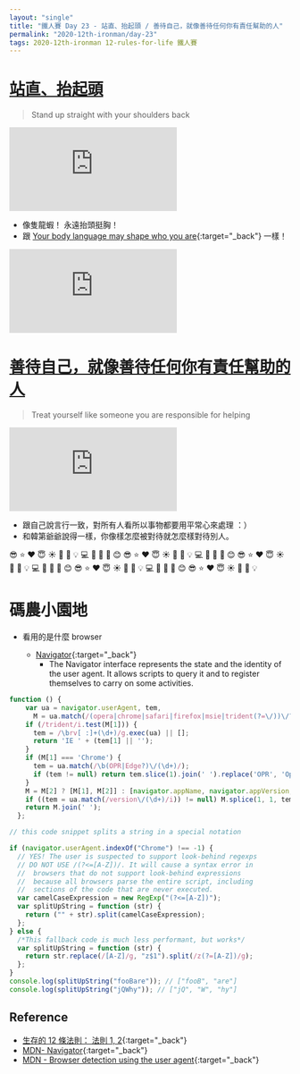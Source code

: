 ```yaml
---
layout: "single"
title: "鐵人賽 Day 23 - 站直、抬起頭 / 善待自己，就像善待任何你有責任幫助的人"
permalink: "2020-12th-ironman/day-23"
tags: 2020-12th-ironman 12-rules-for-life 鐵人賽
---
```


# [站直、抬起頭](https://www.youtube.com/watch?v=-5RCmu-HuTg&start=270)

> Stand up straight with your shoulders back

<iframe src="https://www.youtube.com/embed/-5RCmu-HuTg?start=270" frameborder="0" allow="accelerometer; autoplay; clipboard-write; encrypted-media; gyroscope; picture-in-picture" allowfullscreen></iframe>

- 像隻龍蝦！ 永遠抬頭挺胸！
- 跟 [Your body language may shape who you are](https://www.youtube.com/watch?v=Ks-_Mh1QhMc){:target="\_back"} 一樣！

<iframe src="https://www.youtube.com/embed/Ks-_Mh1QhMc" frameborder="0" allow="accelerometer; autoplay; clipboard-write; encrypted-media; gyroscope; picture-in-picture" allowfullscreen></iframe>

# [善待自己，就像善待任何你有責任幫助的人](https://www.youtube.com/watch?v=-5RCmu-HuTg&start=982)

> Treat yourself like someone you are responsible for helping

<iframe src="https://www.youtube.com/embed/-5RCmu-HuTg?start=982" frameborder="0" allow="accelerometer; autoplay; clipboard-write; encrypted-media; gyroscope; picture-in-picture" allowfullscreen></iframe>

- 跟自己說言行一致，對所有人看所以事物都要用平常心來處理 ：）
- 和韓第爺爺說得一樣，你像樣怎麼被對待就怎麼樣對待別人。

:sunglasses: :star: :heart: :innocent: :sunny: :whale: :crescent_moon: :bulb: :computer: :strawberry: :watermelon: :rocket: :blush: :sunglasses: :star: :heart: :innocent: :sunny: :whale: :crescent_moon: :bulb: :computer: :strawberry: :watermelon: :rocket: :blush: :sunglasses: :star: :heart: :innocent: :sunny: :whale: :crescent_moon: :bulb: :computer: :strawberry: :watermelon: :rocket: :blush: :sunglasses: :star: :heart: :innocent: :sunny: :whale: :crescent_moon: :bulb: :computer: :strawberry: :watermelon: :rocket: :blush: :sunglasses: :star: :heart: :innocent: :sunny: :whale: :crescent_moon: :bulb:

# 碼農小園地

- 看用的是什麼 browser

  - [Navigator](https://developer.mozilla.org/en-US/docs/Web/API/Navigator){:target="\_back"}
    - The Navigator interface represents the state and the identity of the user agent. It allows scripts to query it and to register themselves to carry on some activities.

```js
function () {
    var ua = navigator.userAgent, tem,
      M = ua.match(/(opera|chrome|safari|firefox|msie|trident(?=\/))\/?\s*(\d+)/i) || [];
    if (/trident/i.test(M[1])) {
      tem = /\brv[ :]+(\d+)/g.exec(ua) || [];
      return 'IE ' + (tem[1] || '');
    }
    if (M[1] === 'Chrome') {
      tem = ua.match(/\b(OPR|Edge?)\/(\d+)/);
      if (tem != null) return tem.slice(1).join(' ').replace('OPR', 'Opera').replace('Edg ', 'Edge ');
    }
    M = M[2] ? [M[1], M[2]] : [navigator.appName, navigator.appVersion, '-?'];
    if ((tem = ua.match(/version\/(\d+)/i)) != null) M.splice(1, 1, tem[1]);
    return M.join(' ');
  };
```

```js
// this code snippet splits a string in a special notation

if (navigator.userAgent.indexOf("Chrome") !== -1) {
  // YES! The user is suspected to support look-behind regexps
  // DO NOT USE /(?<=[A-Z])/. It will cause a syntax error in
  //  browsers that do not support look-behind expressions
  //  because all browsers parse the entire script, including
  //  sections of the code that are never executed.
  var camelCaseExpression = new RegExp("(?<=[A-Z])");
  var splitUpString = function (str) {
    return ("" + str).split(camelCaseExpression);
  };
} else {
  /*This fallback code is much less performant, but works*/
  var splitUpString = function (str) {
    return str.replace(/[A-Z]/g, "z$1").split(/z(?=[A-Z])/g);
  };
}
console.log(splitUpString("fooBare")); // ["fooB", "are"]
console.log(splitUpString("jQWhy")); // ["jQ", "W", "hy"]
```

## Reference

- [生存的 12 條法則： 法則 1, 2](https://www.books.com.tw/products/E050044364?gclid=Cj0KCQjw8fr7BRDSARIsAK0Qqr7ASwSo_ZJH0Gfd2-PW1TM9H5-_nSNI33SvNuXbVB5PqJbrIqcO7bQaAsHVEALw_wcB){:target="\_back"}
- [MDN- Navigator](https://developer.mozilla.org/en-US/docs/Web/API/Navigator){:target="\_back"}
- [MDN - Browser detection using the user agent](https://developer.mozilla.org/en-US/docs/Web/HTTP/Browser_detection_using_the_user_agent){:target="\_back"}
